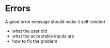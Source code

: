 # Errors

A good error message should make it self-evident

- what the user did
- what the acceptable inputs are
- how to fix the problem
